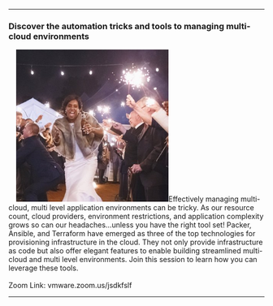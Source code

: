 <style>
  .wrapper {margin-top:75px;}
  header {top:20px!important;
  .session-wrapper{border:1px solid #36373b; border-radius:5px; padding:20px; background-color:##D3D3D3;}
  img {float: right;} 
  
</style>
<hr/>

### **Discover the automation tricks and tools to managing multi-cloud environments**
  <div class="session-wrapper">
  <p><img src="Briana_Augenreich.jpg" alt="briana" style="width:300px;height:300px;margin-left:15px;">Effectively managing multi-cloud, multi level application environments can be tricky. As our resource count, cloud providers, environment restrictions, and application complexity grows so can our headaches...unless you have the right tool set! Packer, Ansible, and Terraform have emerged as three of the top technologies for provisioning infrastructure in the cloud. They not only provide infrastructure as code but also offer elegant features to enable building streamlined multi-cloud and multi level environments. Join this session to learn how you can leverage these tools.
  <br>
  <br>
  Zoom Link: vmware.zoom.us/jsdkfslf
</p>
</div>

<hr/>
 


